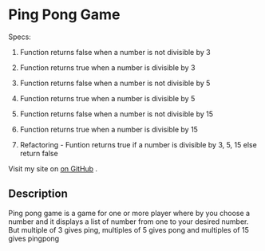 # Ping Pong Game

Specs:

1. Function returns false when a number is not divisible by 3

2. Function returns true when a number is divisible by 3

2. Function returns false when a number is not divisible by 5

4. Function returns true when a number is divisible by 5

3. Function returns false when a number is not divisible by 15

6. Function returns true when a number is  divisible by 15

7. Refactoring - Funtion returns true if a number is divisible by 3, 5, 15 else return false






Visit my site on [on GitHub](https://github.com/Dicksonmuli/game-ping-pong.git) .

## Description
Ping pong game is a game for one or more player where by you choose a number and it displays a list of number from one to your desired number. But multiple of 3 gives ping, multiples of 5 gives pong and multiples of 15 gives pingpong
